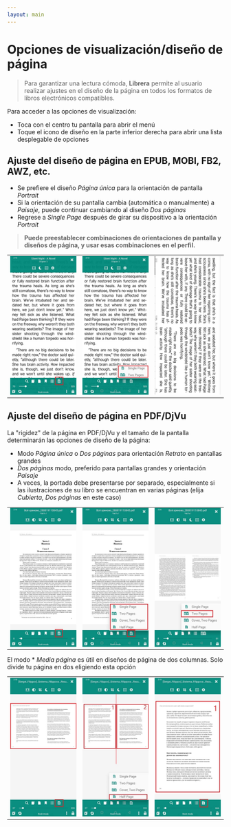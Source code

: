 ```yaml
---
layout: main
---
```


# Opciones de visualización/diseño de página

> Para garantizar una lectura cómoda, **Librera** permite al usuario realizar ajustes en el diseño de la página en todos los formatos de libros electrónicos compatibles.

Para acceder a las opciones de visualización:
* Toca con el centro tu pantalla para abrir el menú
* Toque el icono de diseño en la parte inferior derecha para abrir una lista desplegable de opciones

## Ajuste del diseño de página en EPUB, MOBI, FB2, AWZ, etc.

* Se prefiere el diseño _Página única_ para la orientación de pantalla _Portrait_
* Si la orientación de su pantalla cambia (automática o manualmente) a _Paisaje_, puede continuar cambiando al diseño _Dos páginas_
* Regrese a _Single Page_ después de girar su dispositivo a la orientación _Portrait_

> **Puede preestablecer combinaciones de orientaciones de pantalla y diseños de página, y usar esas combinaciones en el perfil.**

||||
|-|-|-|
|![](1.jpg)|![](2.jpg)|![](3.jpg)|

## Ajuste del diseño de página en PDF/DjVu

La &quot;rigidez&quot; de la página en PDF/DjVu y el tamaño de la pantalla determinarán las opciones de diseño de la página:
* Modo _Página única_ o _Dos páginas_ para orientación _Retrato_ en pantallas grandes
* _Dos páginas_ modo, preferido para pantallas grandes y orientación _Paisaje_
* A veces, la portada debe presentarse por separado, especialmente si las ilustraciones de su libro se encuentran en varias páginas (elija _Cubierta, Dos páginas_ en este caso)

||||
|-|-|-|
|![](4.jpg)|![](5.jpg)|![](6.jpg)|

El modo * _Media página_ es útil en diseños de página de dos columnas. Solo divide tu página en dos eligiendo esta opción

||||
|-|-|-|
|![](7.jpg)|![](8.jpg)|![](9.jpg)|

